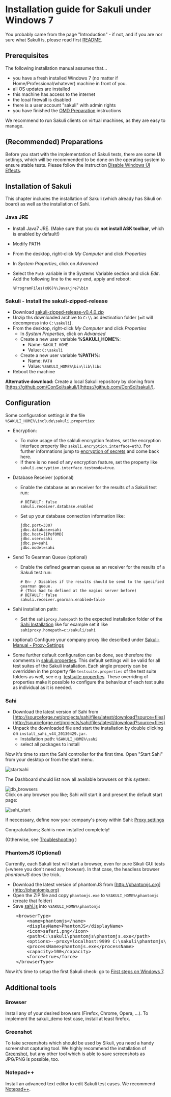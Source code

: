 # Installation guide for Sakuli under Windows 7
You probably came from the page "Introduction" - if not, and if you are nor sure what Sakuli is, please read first [README](../README.md). 

## Prerequisites
The following installation manual assumes that...

* you have a fresh installed Windows 7 (no matter if Home/Professional/whatever) machine in front of you. 
* all OS updates are installed
* this machine has access to the internet
* the lcoal firewall is disabled
* there is a user account "sakuli" with admin rights
* you have finished the [OMD Preparation](installation-omd.md) instructions

We recommend to run Sakuli clients on virtual machines, as they are easy to manage. 

## (Recommended) Preparations
Before you start with the implementation of Sakuli tests, there are some UI settings, which will be recommended to be done on the operating system
to ensure stable tests. Please follow the instruction [Disable Windows UI Effects](sakuli-manual#disable-windows-7-effects).

#### 


## Installation of Sakuli
This chapter includes the installation of Sakuli (which already has Sikuli on board) as well as the installation of Sahi. 
### Java JRE
* Install Java7 JRE. (Make sure that you do **not install ASK toolbar**, which is enabled by default!)
* Modify PATH: 
 * From the desktop, right-click *My Computer* and click *Properties*
 * In *System Properties*, click on *Advanced*
 * Select the `Path` variable in the Systems Variable section and click *Edit*. Add the following line to the very end, apply and reboot: 
	
	```
	%ProgramFiles(x86)%\Java\jre7\bin
	```
	

### Sakuli - Install the sakuli-zipped-release
* Download [sakuli-zipped-release-v0.4.0.zip](http://labs.consol.de/sakuli/install/sakuli-zipped-release-v0.4.0.zip)
* Unzip ths downloaded archive to `C:\\` as destination folder (=it will decompress into `C:\sakuli`). 
* From the desktop, right-click *My Computer* and click *Properties*
	* In *System Properties*, click on *Advanced*
	* Create a new user variable **%SAKULI_HOME%**: 
		* Name: `SAKULI_HOME`
		* Value: `C:\sakuli`
	* Create a new user variable **%PATH%**: 
		* Name: `PATH`
		* Value: `%SAKULI_HOME%\bin\lib\libs`
* Reboot the machine


**Alternative download:** Create a local Sakuli repository by cloning from [https://github.com/ConSol/sakuli/](https://github.com/ConSol/sakuli/).

## Configuration

Some configuration settings in the file `%SAKULI_HOME%\include\sakuli.properties`: 

* Encryption:
  * To make usage of the sakluli encryption featres, set the encryption interface property like `sakuli.encryption.interface=eth3`. For further informations jump to [encryption of secrets](sakuli-manual.md) and come back here.
  * If there is no need of any encryption feature, set the property like `sakuli.encryption.interface.testmode=true`.

* Database Receiver (optional)
  * Enable the database as an receiver for the results of a Sakuli test run:
    
    ```
    # DEFAULT: false
    sakuli.receiver.database.enabled
    ```

  * Set up your database connection information like:

	```
	jdbc.port=3307
	jdbc.database=sahi
	jdbc.host=[IPofOMD]
	jdbc.user=sahi
	jdbc.pw=sahi
	jdbc.model=sahi
	```
* Send To Gearman Queue (optional)
   * Enable the defined gearman queue as an receiver for the results of a Sakuli test run: 
     ```
     # En- / Disables if the results should be send to the specified gearman queue.
     # (This had to defined at the nagios server before)
     # DEFAULT: false
     sakuli.receiver.gearman.enabled=false
     ```
     

* Sahi installation path:
  * Set the `sahiproxy.homepath` to the expected installation folder of the [Sahi Installation](installation-windows.md#sahi)
    like for example set it like `sahiproxy.homepath=c:/sakuli/sahi`
	
* (optional) Configure your company proxy like described under [Sakuli-Manual - Proxy-Settings](sakuli-manual.md#proxy-settings)

* Some further default configuration can be done, see therefore the comments in [sakuli.properties](../core/src/main/_include/sakuli.properties). This default settings will be valid for all test suites of the Sakuli installation. Each single property can be overridden in the property file `testsuite.properties` of the test suite folders as well, see e.g. [testsuite.properties](../sakuli_test_suites/example/testsuite.properties). These overriding of properties make it possible to configure the behaviour of each test suite as individual as it is needed.

	

### Sahi

* Download the latest version of Sahi from [http://sourceforge.net/projects/sahi/files/latest/download?source=files](http://sourceforge.net/projects/sahi/files/latest/download?source=files)
* Unpack the downloaded file and start the installation by double clicking on `install_sahi_v44_20130429.jar`.
	* Installation path: `%SAKULI_HOME%\sahi`
	* select all packages to install

Now it's time to start the Sahi controller for the first time. Open "Start Sahi" from your desktop or from the start menu. 

![startsahi](../docs/pics/w_startsahi.jpg) 	

The Dashboard should list now all available browsers on this system: 

![db_browsers](../docs/pics/w_sahi_dashboard_browsers.jpg) 	
Click on any browser you like; Sahi will start it and present the default start page: 

![sahi_start](../docs/pics/sahi_startpage.jpg) 

If neccessary, define now your company's proxy within Sahi: [Proxy settings](../docs/sakuli-manual.md)

Congratulations; Sahi is now installed completely!

(Otherwise, see [Troubleshooting](../docs/troubleshooting-sakuli-client.md)  )

### PhantomJS (Optional)
	
Currently, each Sakuli test will start a browser, even for pure Sikuli GUI tests (=where you don't need any browser). In that case, the headless browser *phantomJS* does the trick. 

* Download the latest version of phantomJS from [http://phantomjs.org](http://phantomjs.org)
* Open the ZIP file and copy `phantomjs.exe` to `%SAKULI_HOME%\phantomjs` (create that folder)
* Save [sahi.js](http://labs.consol.de/sakuli/install/3rd-party/phantom/sahi.js) into `%SAKULI_HOME%\phantomjs`

<pre>
	&lt;browserType&gt; 
		&lt;name&gt;phantomjs&lt;/name&gt; 
		&lt;displayName&gt;PhantomJS&lt;/displayName&gt; 
		&lt;icon&gt;safari.png&lt;/icon&gt; 
		&lt;path&gt;C:\sakuli\phantomjs\phantomjs.exe&lt;/path&gt; 
		&lt;options&gt;--proxy=localhost:9999 C:\sakuli\phantomjs\sahi.js&lt;/options&gt; 
		&lt;processName&gt;phantomjs.exe&lt;/processName&gt; 
		&lt;capacity&gt;100&lt;/capacity&gt; 
		&lt;force&gt;true&lt;/force&gt; 
    &lt;/browserType&gt;
</pre>

Now it's time to setup the first Sakuli check: go to [First steps on Windows 7](../docs/firststeps-windows.md).

## Additional tools
### Browser 
Install any of your desired browsers (Firefox, Chrome, Opera, …). To implement the sakuli_demo test case, install at least firefox. 
### Greenshot 
To take screenshots which should be used by Sikuli, you need a handy screenshot capturing tool. We highly recommend the installation of [Greenshot](http://www.getgreenshot.org), but any other tool which is able to save screenshots as JPG/PNG is possible, too. 
### Notepad++
Install an advanced text editor to edit Sakuli test cases. We recommend [Notepad++](http://notepad-plus-plus.org/).
	
